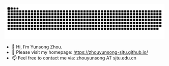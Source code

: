 <!---
[![Yunsong's GitHub stats](https://github-readme-stats.vercel.app/api?username=ZhouYunsong-SJTU&count_private=true&show_icons=true&theme=graywhite&hide=commits&include_all_commits=true)](https://zhouyunsong-sjtu.github.io/)




[![Yunsong's GitHub stats](https://github-readme-stats-awq8-1lvpdc08b-pengzhenghao.vercel.app/api?username=ZhouYunsong-SJTU&count_private=true&show_icons=true&theme=graywhite&count_private=true&line_height=28&hide_border=1&include_all_commits=true&card_width=450&role=OWNER,COLLABORATOR)](https://zhouyunsong-sjtu.github.io/)
--->


<picture>
  <source media="(prefers-color-scheme: dark)" srcset="https://raw.githubusercontent.com/ZhouYunsong-SJTU/ZhouYunsong-SJTU/output/github-contribution-grid-snake-dark.svg">
  <source media="(prefers-color-scheme: light)" srcset="https://raw.githubusercontent.com/ZhouYunsong-SJTU/ZhouYunsong-SJTU/output/github-contribution-grid-snake.svg">
  <img alt="github contribution grid snake animation" src="https://raw.githubusercontent.com/ZhouYunsong-SJTU/ZhouYunsong-SJTU/output/github-contribution-grid-snake.svg">
</picture>

- 👋 Hi, I’m Yunsong Zhou.
- 👀 Please visit my homepage: https://zhouyunsong-sjtu.github.io/
- 📫 Feel free to contact me via: zhouyunsong AT sjtu.edu.cn

<!---
ZhouYunsong-SJTU/ZhouYunsong-SJTU is a ✨ special ✨ repository because its `README.md` (this file) appears on your GitHub profile.
You can click the Preview link to take a look at your changes.
- 🌱 I’m currently learning ...
--->
